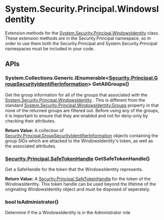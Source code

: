 # System.Security.Principal.WindowsIdentity

Extension methods for the [System.Security.Principal.WindowsIdentity](http://msdn.microsoft.com/en-us/library/system.security.principal.windowsidentity.aspx) class. These extension methods are in the Security.Principal namespace, so in order to use them both the Security.Principal and System.Security.Principal namespaces must be included in your code. 

## APIs

### System.Collections.Generic.IEnumerable<[Security.Principal.GroupSecurityIdentifierInformation](Security.Principal.GroupSecurityIdentifierInformation)> GetAllGroups()

Get the group information for all of the groups that associated with the [System.Security.Principal.WindowsIdentity](http://msdn.microsoft.com/en-us/library/system.security.principal.windowsidentity.aspx) . This is different from the standard [System.Security.Principal.WindowsIdentity.Groups](http://msdn.microsoft.com/en-us/library/system.security.principal.windowsidentity.groups.aspx) property in that none of the returned groups are filtered out. Before using any of the groups, it is important to ensure that they are enabled and not for deny-only by checking their attributes. 

**Return Value:**
A collection of [Security.Principal.GroupSecurityIdentifierInformation](Security.Principal.GroupSecurityIdentifierInformation) objects containing the group SIDs which are attacked to the WindowsIdentity's token, as well as the associated attributes. 


### [Security.Principal.SafeTokenHandle](Security.Principal.SafeTokenHandle) GetSafeTokenHandle()

Get a SafeHandle for the token that the WindowsIdentity represents. 

**Return Value:**
A [Security.Principal.SafeTokenHandle](Security.Principal.SafeTokenHandle) for the token of the WindowsIdentity. This token handle can be used beyond the lifetime of the originating WindowsIdentity object and must be disposed of seperately. 


### bool IsAdministrator()

Determine if the a WindowsIdentity is in the Administrator role 


